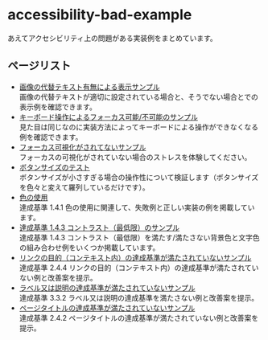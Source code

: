 # accessibility-bad-example
あえてアクセシビリティ上の問題がある実装例をまとめています。
## ページリスト
- [画像の代替テキスト有無による表示サンプル](https://burnworks.github.io/accessibility-bad-example/img-alt/)  
  画像の代替テキストが適切に設定されている場合と、そうでない場合とでの表示例を確認できます。
- [キーボード操作によるフォーカス可能/不可能のサンプル](https://burnworks.github.io/accessibility-bad-example/keyboard-focus/)  
  見た目は同じなのに実装方法によってキーボードによる操作ができなくなる例を確認できます。
- [フォーカス可視化がされてないサンプル](https://burnworks.github.io/accessibility-bad-example/focus-visible/)  
  フォーカスの可視化がされていない場合のストレスを体験してください。
- [ボタンサイズのテスト](https://burnworks.github.io/accessibility-bad-example/button-size-test/)  
  ボタンサイズが小さすぎる場合の操作性について検証します（ボタンサイズを色々と変えて羅列しているだけです）。
- [色の使用](https://burnworks.github.io/accessibility-bad-example/use-of-color/)  
  達成基準 1.4.1 色の使用に関連して、失敗例と正しい実装の例を掲載しています。
- [達成基準 1.4.3 コントラスト（最低限）のサンプル](https://burnworks.github.io/accessibility-bad-example/contrast-minimum/)  
  達成基準 1.4.3 コントラスト（最低限）を満たす/満たさない背景色と文字色の組み合わせ例をいくつか掲載しています。
- [リンクの目的（コンテキスト内）の達成基準が満たされていないサンプル](https://burnworks.github.io/accessibility-bad-example/link-purpose-in-context/)  
  達成基準 2.4.4 リンクの目的（コンテキスト内）の達成基準が満たされていない例と改善案を提示。
- [ラベル又は説明の達成基準が満たされていないサンプル](https://burnworks.github.io/accessibility-bad-example/labels-or-instruction/)  
  達成基準 3.3.2 ラベル又は説明の達成基準を満たさない例と改善案を提示。
- [ページタイトルの達成基準が満たされていないサンプル](https://burnworks.github.io/accessibility-bad-example/navigation-mechanisms-title/)  
  達成基準 2.4.2 ページタイトルの達成基準が満たされていない例と改善案を提示。